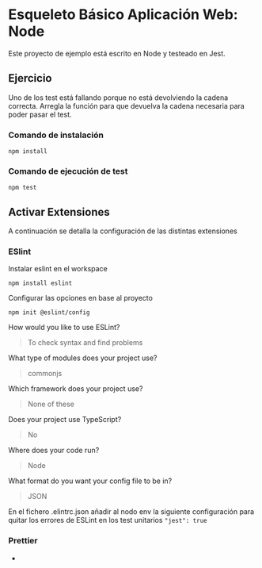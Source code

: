 # Esqueleto Básico Aplicación Web: Node

Este proyecto de ejemplo está escrito en Node y testeado en Jest.

## Ejercicio

Uno de los test está fallando porque no está devolviendo la cadena correcta. Arregla la función para que devuelva la cadena necesaria para poder pasar el test.

### Comando de instalación

`npm install`

### Comando de ejecución de test

`npm test`

## Activar Extensiones

A continuación se detalla la configuración de las distintas extensiones

### ESlint

Instalar eslint en el workspace

`npm install eslint`

Configurar las opciones en base al proyecto

`npm init @eslint/config`

How would you like to use ESLint?

> To check syntax and find problems

What type of modules does your project use?

> commonjs

Which framework does your project use?

> None of these

Does your project use TypeScript?

> No

Where does your code run?

> Node

What format do you want your config file to be in?

> JSON

En el fichero .elintrc.json añadir al nodo env la siguiente configuración para quitar los errores de ESLint en los test unitarios
`"jest": true`

### Prettier

-
